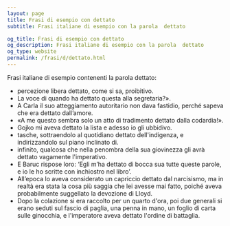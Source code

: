 ```yaml
---
layout: page
title: Frasi di esempio con dettato 
subtitle: Frasi italiane di esempio con la parola  dettato

og_title: Frasi di esempio con dettato 
og_description: Frasi italiane di esempio con la parola  dettato
og_type: website
permalink: /frasi/d/dettato.html
---
```


Frasi italiane di esempio contenenti la parola dettato:


- percezione libera dettato, come si sa, proibitivo.
- La voce di quando ha dettato questa alla segretaria?».
- A Carla il suo atteggiamento autoritario non dava fastidio, perché sapeva che era dettato dall’amore.
- «A me questo sembra solo un atto di tradimento dettato dalla codardia!».
- Gojko mi aveva dettato la lista e adesso io gli ubbidivo.
- tasche, sottraendolo al quotidiano dettato dell'indigenza, e indirizzandolo sul piano inclinato di.
- infinito, qualcosa che nella penombra della sua giovinezza gli avrà dettato vagamente l'imperativo.
- E Baruc rispose loro: ‘Egli m’ha dettato di bocca sua tutte queste parole, e io le ho scritte con inchiostro nel libro’.
- All’epoca lo aveva considerato un capriccio dettato dal narcisismo, ma in realtà era stata la cosa più saggia che lei avesse mai fatto, poiché aveva probabilmente suggellato la devozione di Lloyd.
- Dopo la colazione si era raccolto per un quarto d'ora, poi due generali si erano seduti sul fascio di paglia, una penna in mano, un foglio di carta sulle ginocchia, e l'imperatore aveva dettato l'ordine di battaglia.
